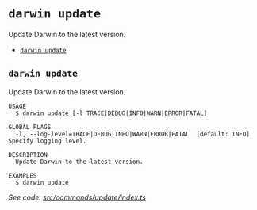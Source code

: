 `darwin update`
===============

Update Darwin to the latest version.

* [`darwin update`](#darwin-update)

## `darwin update`

Update Darwin to the latest version.

```
USAGE
  $ darwin update [-l TRACE|DEBUG|INFO|WARN|ERROR|FATAL]

GLOBAL FLAGS
  -l, --log-level=TRACE|DEBUG|INFO|WARN|ERROR|FATAL  [default: INFO] Specify logging level.

DESCRIPTION
  Update Darwin to the latest version.

EXAMPLES
  $ darwin update
```

_See code: [src/commands/update/index.ts](https://github.com/rpidanny/darwin/blob/v1.29.3/src/commands/update/index.ts)_
